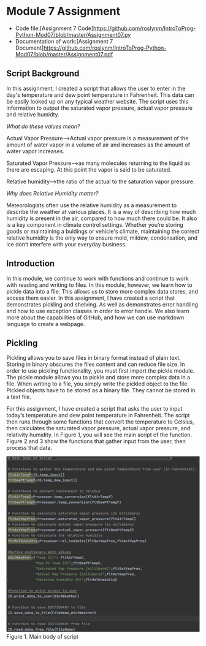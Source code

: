 # Module 7 Assignment
- Code file:[Assignment 7 Code]https://github.com/roslynm/IntroToProg-Python-Mod07/blob/master/Assignment07.py
- Documentation of work:[Assignment 7 Document]https://github.com/roslynm/IntroToProg-Python-Mod07/blob/master/Assignment07.pdf
  
## Script Background
In this assignment, I created a script that allows the user to enter in the day's temperature and dew point temperature in Fahrenheit. This data can be easily looked up on any typical weather website. The script uses this information to output the saturated vapor pressure, actual vapor pressure and relative humidty. 

*What do these values mean?*

Actual Vapor Pressure-->Actual vapor pressure is a measurement of the amount of water vapor in a volume of air and increases as the amount of water vapor increases.

Saturated Vapor Pressure-->as many molecules returning to the liquid as there are escaping. At this point the vapor is said to be saturated.

Relative humidity-->the ratio of the actual to the saturation vapor pressure.

*Why does Relative Humidity matter?*

Meteorologists often use the relative humidity as a measurement to describe the weather at various places. It is a way of describing how much humidity is present in the air, compared to how much there could be. It also is a key component in climate control settings. Whether you’re storing goods or maintaining a buldings or vehicle's climate, maintaining the correct relative humidity is the only way to ensure mold, mildew, condensation, and ice don’t interfere with your everyday business.

## Introduction
In this module, we continue to work with functions and continue to work with reading and writing to files. In this module, however, we learn how to pickle data into a file. This allows us to store more complex data stores, and access them easier. In this assignment, I have created a script that demonstrates pickling and shelving. As well as demonstrates error handling and how to use exception classes in order to error handle. We also learn more about the capabilities of GitHub, and how we can use markdown language to create a webpage. 

## Pickling
Pickling allows you to save files in binary format instead of plain text. Storing in binary obscures the files content and can reduce file size. In order to use pickling functionality, you must first import the pickle module. The pickle module allows you to pickle and store more complex data in a file. When writing to a file, you simply write the pickled object to the file. Pickled objects have to be stored as a binary file. They cannot be stored in a text file. 

For this assignment, I have created a script that asks the user to input today’s temperature and dew point temperature in Fahrenheit. The script then runs through some functions that convert the temperature to Celsius, then calculates the saturated vapor pressure, actual vapor pressure, and relativity humidity. In Figure 1, you will see the main script of the function. Figure 2 and 3 show the functions that gather input from the user, then process that data. 

![Figure 1. Main body of script](https://github.com/roslynm/IntroToProg-Python-Mod07/blob/master/Photos/Figure1.png "Figure 1")
Figure 1. Main body of script





